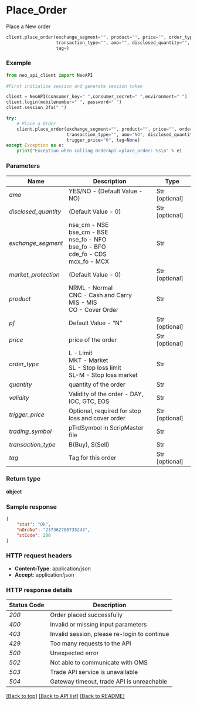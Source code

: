 # Place_Order
Place a New order

```python
client.place_order(exchange_segment="", product="", price="", order_type="", quantity="", validity="", trading_symbol="",
                   transaction_type="", amo="", disclosed_quantity="", market_protection="", pf="", trigger_price="",
                   tag=)
```

### Example


```python
from neo_api_client import NeoAPI
        
#First initialize session and generate session token

client = NeoAPI(consumer_key=" ",consumer_secret=" ",environment=" ")
client.login(mobilenumber=" ", password=" ")
client.session_2fa(" ")

try:
    # Place a Order
    client.place_order(exchange_segment="", product="", price="", order_type="", quantity="", validity="", trading_symbol="",
                       transaction_type="", amo="NO", disclosed_quantity="0", market_protection="0", pf="N",
                       trigger_price="0", tag=None)
except Exception as e:
    print("Exception when calling OrderApi->place_order: %s\n" % e)
``` 

### Parameters

| Name                 | Description                                                                                                              | Type           |
|----------------------|--------------------------------------------------------------------------------------------------------------------------|----------------|
| *amo*                | YES/NO - (Default Value - NO)                                                                                            | Str [optional] |
| *disclosed_quantity* | (Default Value - 0)                                                                                                      | Str [optional] |
| *exchange_segment*   | nse_cm - NSE<br/>bse_cm - BSE<br/>nse_fo - NFO<br/>bse_fo - BFO<br/>cde_fo - CDS<br/>mcx_fo - MCX                        | Str            |
| *market_protection*  | (Default Value - 0)                                                                                                      | Str [optional] |
| *product*            | NRML - Normal<br/>CNC - Cash and Carry<br/>MIS - MIS<br/>CO - Cover Order<br/>                   | Str            |
| *pf*                 | Default Value - “N”                                                                                                      | Str [optional] |
| *price*              | price of the order                                                                                             | Str [optional] |
| *order_type*         | L - Limit<br/>MKT - Market<br/>SL - Stop loss limit<br/>SL-M - Stop loss market                                          | Str            |
| *quantity*           | quantity of the order                                                                                        | Str            |
| *validity*           | Validity of the order - DAY, IOC, GTC, EOS                                                                     | Str            |
| *trigger_price*      | Optional, required for stop loss and cover order                                                                           | Str [optional] |
| *trading_symbol*     | pTrdSymbol in ScripMaster file                                                                                          | Str            |
| *transaction_type*   | B(Buy), S(Sell)                                                                                                          | Str            |
| *tag*                | Tag for this order                                                                                                       | Str [optional] |


### Return type

**object**

### Sample response

```json
{
    "stat": "Ok",
    "nOrdNo": "237362700735243",
    "stCode": 200
}

```
### HTTP request headers

 - **Content-Type**: application/json
 - **Accept**: application/json

### HTTP response details

| Status Code | Description                                  |
|-------------|----------------------------------------------|
| *200*       | Order placed successfully                    |
| *400*       | Invalid or missing input parameters          |
| *403*       | Invalid session, please re-login to continue |
| *429*       | Too many requests to the API                 |
| *500*       | Unexpected error                             |
| *502*       | Not able to communicate with OMS             |
| *503*       | Trade API service is unavailable             |
| *504*       | Gateway timeout, trade API is unreachable    |


[[Back to top]](#) [[Back to API list]](../README.md#documentation-for-api-endpoints)  [[Back to README]](../README.md)
